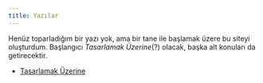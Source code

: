 ```yaml
---
title: Yazılar
---
```


Henüz toparladığım bir yazı yok, ama bir tane ile başlamak üzere bu siteyi
oluşturdum. Başlangıcı _Tasarlamak Üzerine_(?) olacak, başka alt konuları da
getirecektir.

- [Tasarlamak Üzerine](tasarlamak-uzerine.md)
